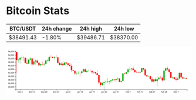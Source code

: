 # Bitcoin Stats

BTC/USDT|24h change|24h high|24h low|
|---|---|---|---|
|$38491.43|-1.80%|$39486.71|$38370.00|

<img src="./chart.svg">

